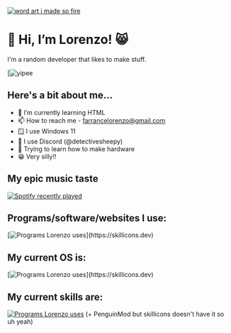 [![word art i made so fire](https://github.com/detectivesheepy/detectivesheepy/blob/main/word%20art%20logo.png?raw=true)](https://lorenzofarrance.straw.page)
# 👋 Hi, I’m Lorenzo! 😸
I'm a random developer that likes to make stuff.

[![yipee](https://github.com/detectivesheepy/detectivesheepy/blob/main/yipeeeeeeeeeeeeeeeeeeeeeeee.gif?raw=true)

## Here's a bit about me...
- 🌱 I’m currently learning HTML
- 📫 How to reach me - farrancelorenzo@gmail.com
- 🪟 I use Windows 11
- 💬 I use Discord (@detectivesheepy)
- 🤖 Trying to learn how to make hardware
- 😁 Very silly!!

## My epic music taste
<div align="left">
  <a href="https://open.spotify.com/user/31cy5ctvayjnoh4qsrmy5c2szjy4">
    <img src="https://spotify-recently-played-readme.vercel.app/api?user=31cy5ctvayjnoh4qsrmy5c2szjy4&count=5" alt="Spotify recently played"  />
  </a>
</div>

## Programs/software/websites I use:
[![Programs Lorenzo uses](https://skillicons.dev/icons?i=html,bitbucket,discord,bots,github,js,powershell,)](https://skillicons.dev)
## My current OS is:
[![Programs Lorenzo uses](https://skillicons.dev/icons?i=windows,)](https://skillicons.dev)
## My current skills are:
[![Programs Lorenzo uses](https://skillicons.dev/icons?i=discord,bots,windows,powershell)](https://skillicons.dev)
(+ PenguinMod but skillicons doesn't have it so uh yeah)
